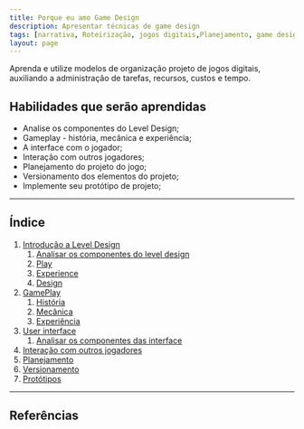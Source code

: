 ```yaml
---
title: Porque eu amo Game Design
description: Apresentar técnicas de game design
tags: [narrativa, Roteirização, jogos digitais,Planejamento, game design]
layout: page
---
```


Aprenda e utilize modelos de organização projeto de jogos digitais, auxiliando a administração de tarefas, recursos, custos e tempo.  
## Habilidades que serão aprendidas  
- Analise os componentes do Level Design;     
- Gameplay - história, mecânica e experiência;     
- A interface com o jogador;    
- Interação com outros jogadores;   
- Planejamento do projeto do jogo;      
- Versionamento dos elementos do projeto;     
- Implemente seu protótipo de projeto;
---
##  Índice
1. [Introdução a Level Design](#1)
    1. [Analisar os componentes do level design](#1)
    1. [Play](#1)    
    1. [Experience](#1)        
    1. [Design](#1)            
1. [GamePlay](#1)
    1. [História](#1)
    1. [Mecânica](#1)
    1. [Experiência](#1)
1. [User interface](#1)    
    1. [Analisar os componentes das interface](#1)
1. [Interação com outros jogadores](#1)
1. [Planejamento](#1)
1. [Versionamento](#1)
1. [Protótipos](#1)


***
## Referências
